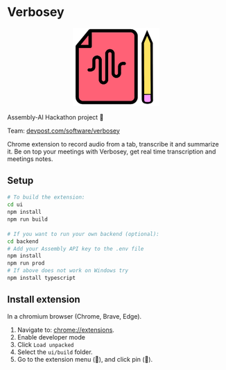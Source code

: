 # Verbosey

<p align="center"><img src="./assets/logo.png" width="200px"></p>

Assembly-AI Hackathon project 📢

Team: [devpost.com/software/verbosey](https://devpost.com/software/verbosey#updates)

Chrome extension to record audio from a tab, transcribe it and summarize it.
Be on top your meetings with Verbosey, get real time transcription and meetings notes.

## Setup

```bash
# To build the extension:
cd ui
npm install
npm run build

# If you want to run your own backend (optional):
cd backend
# Add your Assembly API key to the .env file
npm install
npm run prod
# If above does not work on Windows try
npm install typescript
```

## Install extension

In a chromium browser (Chrome, Brave, Edge).

1. Navigate to: [chrome://extensions](chrome://extensions).
2. Enable developer mode
3. Click `Load unpacked`
4. Select the `ui/build` folder.
5. Go to the extension menu (🧩), and click pin (📌).
